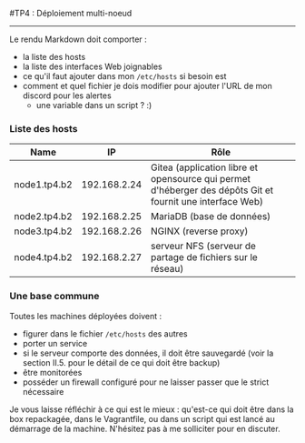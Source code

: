 #TP4 : Déploiement multi-noeud

------

Le rendu Markdown doit comporter :

- la liste des hosts
- la liste des interfaces Web joignables
- ce qu'il faut ajouter dans mon `/etc/hosts` si besoin est
- comment et quel fichier je dois modifier pour ajouter l'URL de mon discord pour les alertes
  - une variable dans un script ? :)

### Liste des hosts

| Name         | IP           | Rôle                                                         |
| ------------ | ------------ | ------------------------------------------------------------ |
| node1.tp4.b2 | 192.168.2.24 | Gitea (application libre et opensource qui permet d'héberger des dépôts Git et fournit une interface Web) |
| node2.tp4.b2 | 192.168.2.25 | MariaDB (base de données)                                    |
| node3.tp4.b2 | 192.168.2.26 | NGINX (reverse proxy)                                        |
| node4.tp4.b2 | 192.168.2.27 | serveur NFS (serveur de partage de fichiers sur le réseau)   |

### Une base commune

Toutes les machines déployées doivent :

- figurer dans le fichier `/etc/hosts` des autres
- porter un service
- si le serveur comporte des données, il doit être sauvegardé (voir la section II.5. pour le détail de ce qui doit être backup)
- être monitorées
- posséder un firewall configuré pour ne laisser passer que le strict nécessaire

Je vous laisse réfléchir à ce qui est le mieux : qu'est-ce qui doit être dans la box repackagée, dans le Vagrantfile, ou dans un script qui est lancé au démarrage de la machine. N'hésitez pas à me solliciter pour en discuter.

